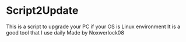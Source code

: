 # Script2Update
This is a script to upgrade your PC if your OS is Linux environment
It is a good tool that I use daily
Made by Noxwerlock08

